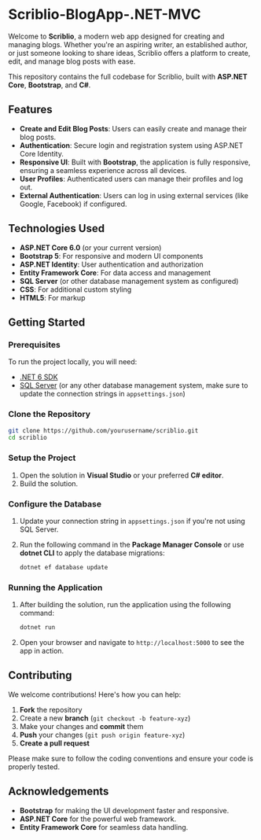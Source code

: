 # Scriblio-BlogApp-.NET-MVC

Welcome to **Scriblio**, a modern web app designed for creating and managing blogs. Whether you're an aspiring writer, an established author, or just someone looking to share ideas, Scriblio offers a platform to create, edit, and manage blog posts with ease.

This repository contains the full codebase for Scriblio, built with **ASP.NET Core**, **Bootstrap**, and **C#**.

## Features

* **Create and Edit Blog Posts**: Users can easily create and manage their blog posts.
* **Authentication**: Secure login and registration system using ASP.NET Core Identity.
* **Responsive UI**: Built with **Bootstrap**, the application is fully responsive, ensuring a seamless experience across all devices.
* **User Profiles**: Authenticated users can manage their profiles and log out.
* **External Authentication**: Users can log in using external services (like Google, Facebook) if configured.

## Technologies Used

* **ASP.NET Core 6.0** (or your current version)
* **Bootstrap 5**: For responsive and modern UI components
* **ASP.NET Identity**: User authentication and authorization
* **Entity Framework Core**: For data access and management
* **SQL Server** (or other database management system as configured)
* **CSS**: For additional custom styling
* **HTML5**: For markup

## Getting Started

### Prerequisites

To run the project locally, you will need:

* [.NET 6 SDK](https://dotnet.microsoft.com/download/dotnet)
* [SQL Server](https://www.microsoft.com/en-us/sql-server/sql-server-downloads) (or any other database management system, make sure to update the connection strings in `appsettings.json`)

### Clone the Repository

```bash
git clone https://github.com/yourusername/scriblio.git
cd scriblio
```

### Setup the Project

1. Open the solution in **Visual Studio** or your preferred **C# editor**.
2. Build the solution.

### Configure the Database

1. Update your connection string in `appsettings.json` if you're not using SQL Server.
2. Run the following command in the **Package Manager Console** or use **dotnet CLI** to apply the database migrations:

   ```bash
   dotnet ef database update
   ```

### Running the Application

1. After building the solution, run the application using the following command:

   ```bash
   dotnet run
   ```

2. Open your browser and navigate to `http://localhost:5000` to see the app in action.

## Contributing

We welcome contributions! Here's how you can help:

1. **Fork** the repository
2. Create a new **branch** (`git checkout -b feature-xyz`)
3. Make your changes and **commit** them
4. **Push** your changes (`git push origin feature-xyz`)
5. **Create a pull request**

Please make sure to follow the coding conventions and ensure your code is properly tested.

## Acknowledgements

* **Bootstrap** for making the UI development faster and responsive.
* **ASP.NET Core** for the powerful web framework.
* **Entity Framework Core** for seamless data handling.

